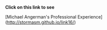 
**Click on this link to see**

[Michael Angerman's Professional Experience]
(http://stormasm.github.io/link16/)
